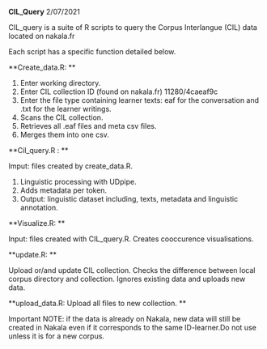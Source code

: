 **CIL_Query** 2/07/2021

CIL_query is a suite of R scripts to query the Corpus Interlangue (CIL) data located on nakala.fr

Each script has a specific function detailed below. 

**Create_data.R: **
1. Enter working directory.
2. Enter CIL collection ID (found on nakala.fr) 11280/4caeaf9c
3. Enter the file type containing learner texts: eaf for the conversation and .txt for the learner writings. 
4. Scans the CIL collection. 
5. Retrieves all .eaf files and meta csv files. 
6. Merges them into one csv.

**Cil_query.R : **

Imput: files created by create_data.R.
1. Linguistic processing with UDpipe. 
2. Adds metadata per token. 
3. Output: linguistic dataset including, texts, metadata and linguistic annotation.

**Visualize.R: **

Input: files created with CIL_query.R. 
Creates cooccurence visualisations. 

**update.R: **

Upload or/and update CIL collection. 
Checks the difference between local corpus directory and collection. Ignores existing data and uploads new data. 

**upload_data.R: Upload all files to new collection. **

Important NOTE: if  the data is already on Nakala, new data will still be created in Nakala even if it corresponds to the same ID-learner.Do not use unless it is for a new corpus. 
